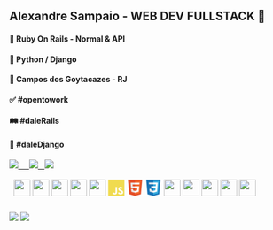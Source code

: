 ## Alexandre Sampaio - WEB DEV FULLSTACK 👋

#### 💎 Ruby On Rails - Normal & API
#### 🐍 Python / Django
#### 📍 Campos dos Goytacazes - RJ
#### ✅ #opentowork
#### 🛤️ #daleRails
#### 🚀 #daleDjango


 <div style="display: inline-block">
  <a href="https://github.com/SpiderCod3R">
  <img height="180em" src="https://github-readme-stats.vercel.app/api?username=SpiderCod3R&show_icons=true&theme=blueberry&include_all_commits=true&count_private=true"/>
   &nbsp;
   &nbsp;
  <img height="180em" src="https://github-readme-stats.vercel.app/api/top-langs/?username=SpiderCod3R&layout=compact&langs_count=6&theme=blueberry&show_icons=true"/>
   &nbsp;
   
   <!-- Wakatime Line -->
   <img height="200em" src="https://github-readme-stats.vercel.app/api/wakatime?username=SpiderCod3R&theme=blueberry&langs_count=7"/>
   
   
</div>
  
<div style="display: inline-block">
   <br>
  &nbsp;
  <img align="center" height="30" width="30" src="https://icon-library.com/images/ruby-on-rails-icon/ruby-on-rails-icon-26.jpg">
  <img align="center" height="30" width="30" src="https://image.flaticon.com/icons/png/512/919/919852.png">
  <img align="center" height="30" width="30" src="https://uxwing.com/wp-content/themes/uxwing/download/10-brands-and-social-media/postgresql.png">
  <img align="center" height="30" width="30" src="https://img.icons8.com/color/452/mongodb.png">
  <img align="center" height="30" width="30" src="https://img.icons8.com/color/452/spring-logo.png"> 
  <img align="center" height="30" width="30" src="https://raw.githubusercontent.com/devicons/devicon/master/icons/javascript/javascript-plain.svg">
  <img align="center" height="30" width="30" src="https://raw.githubusercontent.com/devicons/devicon/master/icons/html5/html5-original.svg">
  <img align="center" height="30" width="30" src="https://raw.githubusercontent.com/devicons/devicon/master/icons/css3/css3-original.svg">
  <img align="center" height="30" width="30" src="https://img.icons8.com/color/452/bootstrap.png">
  <img align="center" height="30" width="30" src="https://raw.githubusercontent.com/dhanishgajjar/vscode-icons/master/png/default_dark.png">
  <img align="center" height="30" width="30" src="https://upload.wikimedia.org/wikipedia/commons/thumb/1/1d/PyCharm_Icon.svg/1024px-PyCharm_Icon.svg.png">
  <img align="center" height="30" width="30" src="https://cdn.iconscout.com/icon/free/png-512/flutter-2752187-2285004.png">
  <img align="center" height="30" width="30" src="https://miro.medium.com/max/1400/1*piK8b5rQNtCQzN4vN_oiAg.png">
</div>
  
  ##
  
  <div>  	
  <a href = "mailto:allexonrails@gmail.com"><img src="https://img.shields.io/badge/-Gmail-%23333?style=for-the-badge&logo=gmail&logoColor=white" target="_blank"></a>
  <a href="https://www.linkedin.com/in/alexandre-sampaio-b1a75785/" target="_blank"><img src="https://img.shields.io/badge/-LinkedIn-%230077B5?style=for-the-badge&logo=linkedin&logoColor=white" target="_blank"></a> 
 
</div>

<!--
**SpiderCod3R/SpiderCod3R** is a ✨ _special_ ✨ repository because its `README.md` (this file) appears on your GitHub profile.

Here are some ideas to get you started:

- 🔭 I’m currently working on ...
- 🌱 I’m currently learning ...
- 👯 I’m looking to collaborate on ...
- 🤔 I’m looking for help with ...
- 💬 Ask me about ...
- 📫 How to reach me: ...
- 😄 Pronouns: ...
- ⚡ Fun fact: ...
-->
